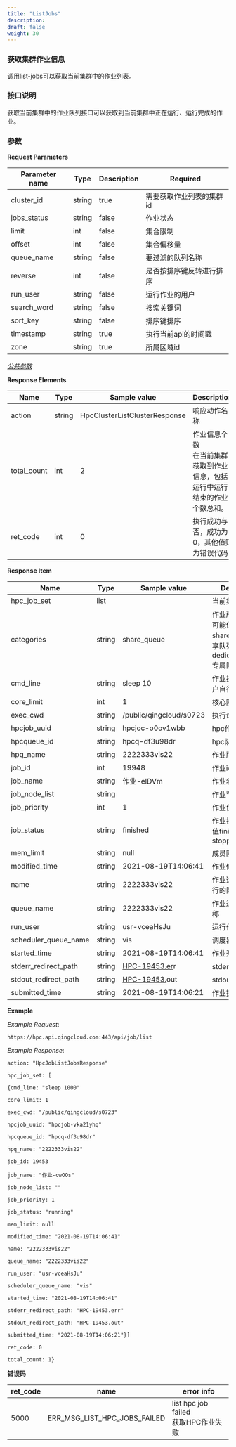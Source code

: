 ```yaml
---
title: "ListJobs"
description: 
draft: false
weight: 30
---
```


### 获取集群作业信息

调用list-jobs可以获取当前集群中的作业列表。

### **接口说明**

获取当前集群中的作业队列接口可以获取到当前集群中正在运行、运行完成的作业。

### 参数

**Request Parameters**

| Parameter name | Type | Description | Required |
| --- | --- | --- | --- |
| cluster_id     | string | true        | 需要获取作业列表的集群id |
| jobs_status    | string | false       | 作业状态                 |
| limit          | int    | false       | 集合限制                 |
| offset         | int    | false       | 集合偏移量               |
| queue_name     | string | false       | 要过滤的队列名称         |
| reverse        | int    | false       | 是否按排序键反转进行排序 |
| run_user       | string | false       | 运行作业的用户           |
| search_word    | string | false       | 搜索关键词               |
| sort_key       | string | false       | 排序键排序               |
| timestamp      | string | true        | 执行当前api的时间戳      |
| zone           | string | true        | 所属区域id               |

[_公共参数_](../../../parameters/)

**Response Elements**

| Name | Type | Sample value | Description |
| --- | --- | --- | --- |
| action | string | HpcClusterListClusterResponse | 响应动作名称 |
| total_count | int | 2 | 作业信息个数<br>在当前集群获取到作业信息，包括运行中运行结束的作业个数总和。</br> |
| ret_code | int | 0 | 执行成功与否，成功为0，其他值则为错误代码 |

**Response Item**

| Name                 | Type   | Sample value                          | Description                                                  |
| -------------------- | ------ | ------------------------------------- | ------------------------------------------------------------ |
| hpc_job_set          | list   |                                       | 当前集群作业列表                                             |
| categories           | string | share_queue                           | 作业所属队列类型可能值share_queue 共享队列dedicated_queue 专属队列 |
| cmd_line             | string | sleep 10                              | 作业执行命令由用户自行输入                                   |
| core_limit           | int    | 1                                     | 核心限制数                                                   |
| exec_cwd             | string | /public/qingcloud/s0723               | 执行命令路径                                                 |
| hpcjob_uuid          | string | hpcjoc-o0ov1wbb                       | hpc作业uuid                                                  |
| hpcqueue_id          | string | hpcq-df3u98dr                         | hpc队列id                                                    |
| hpq_name             | string | 2222333vis22                          | 作业所属队列名称                                             |
| job_id               | int    | 19948                                 | 作业id                                                       |
| job_name             | string | 作业-elDVm                            | 作业名称                                                     |
| job_node_list        | string |                                       | 作业节点列表                                                 |
| job_priority         | int    | 1                                     | 作业优先级                                                   |
| job_status           | string | finished                              | 作业执行状态可能值finished stoppedrunning                    |
| mem_limit            | string | null                                  | 成员限制                                                     |
| modified_time        | string | 2021-08-19T14:06:41                   | 作业修改时间                                                 |
| name                 | string | 2222333vis22                          | 作业选择的需要运行的队列名称                                 |
| queue_name           | string | 2222333vis22                          | 作业运行的队列名称                                           |
| run_user             | string | usr-vceaHsJu                          | 运行作业用户                                                 |
| scheduler_queue_name | string | vis                                   | 调度器队列名称                                               |
| started_time         | string | 2021-08-19T14:06:41                   | 作业开始时间                                                 |
| stderr_redirect_path | string | [HPC-19453.er](http://hpc-19453.er/)r | stderr重定向路径                                             |
| stdout_redirect_path | string | [HPC-19453.](http://hpc-19453.er/)out | stdout重定向路径                                             |
| submitted_time       | string | 2021-08-19T14:06:21                   | 作业提交时间                                                 |



**Example**

_Example Request_:

```
https://hpc.api.qingcloud.com:443/api/job/list
```

_Example Response_:

```
action: "HpcJobListJobsResponse"

hpc_job_set: [

{cmd_line: "sleep 1000"

core_limit: 1

exec_cwd: "/public/qingcloud/s0723"

hpcjob_uuid: "hpcjob-vka21yhq"

hpcqueue_id: "hpcq-df3u98dr"

hpq_name: "2222333vis22"

job_id: 19453

job_name: "作业-cwOOs"

job_node_list: ""

job_priority: 1

job_status: "running"

mem_limit: null

modified_time: "2021-08-19T14:06:41"

name: "2222333vis22"

queue_name: "2222333vis22"

run_user: "usr-vceaHsJu"

scheduler_queue_name: "vis"

started_time: "2021-08-19T14:06:41"

stderr_redirect_path: "HPC-19453.err"

stdout_redirect_path: "HPC-19453.out"

submitted_time: "2021-08-19T14:06:21"}]

ret_code: 0

total_count: 1}
```

**错误码**

| ret_code | name                         | error info                                  |
| -------- | ---------------------------- | ------------------------------------------- |
| 5000     | ERR_MSG_LIST_HPC_JOBS_FAILED | list hpc job failed<br>获取HPC作业失败</br> |

